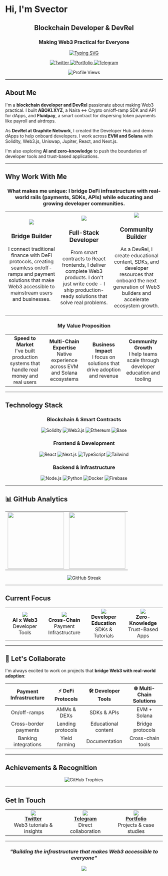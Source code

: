 #  Hi, I'm Svector

<div align="center">

## Blockchain Developer & DevRel
### Making Web3 Practical for Everyone

[![Typing SVG](https://readme-typing-svg.herokuapp.com?font=Fira+Code&pause=1000&color=00D9FF&center=true&vCenter=true&width=600&lines=Building+Payment+Infrastructure+for+Web3;Creating+Developer+Tools+%26+SDKs;Working+Across+EVM+%26+Solana+Ecosystems;Exploring+AI+%2B+Zero-Knowledge+Tech)](https://git.io/typing-svg)

<p align="center">
  <a href="https://twitter.com/svector_eth">
    <img src="https://img.shields.io/badge/-@svector__eth-1DA1F2?style=for-the-badge&logo=twitter&logoColor=white&labelColor=1DA1F2" alt="Twitter"/>
  </a>
  <a href="https://svector-porfolio.vercel.app">
    <img src="https://img.shields.io/badge/-Portfolio-000000?style=for-the-badge&logo=vercel&logoColor=white&labelColor=000000" alt="Portfolio"/>
  </a>
  <a href="https://t.me/ilumin_a">
    <img src="https://img.shields.io/badge/-Telegram-26A5E4?style=for-the-badge&logo=telegram&logoColor=white&labelColor=26A5E4" alt="Telegram"/>
  </a>
</p>

![Profile Views](https://komarev.com/ghpvc/?username=svector-anu&style=for-the-badge&color=00d9ff&labelColor=000000)

</div>

---

##  About Me

I'm a **blockchain developer and DevRel** passionate about making Web3 practical. I built **ABOKI.XYZ**, a Naira ↔ Crypto on/off-ramp SDK and API for dApps, and **Fluidpay**, a smart contract for dispersing token payments like payroll and airdrops. 

As **DevRel at Graphite Network**, I created the Developer Hub and demo dApps to help onboard developers. I work across **EVM and Solana** with Solidity, Web3.js, Uniswap, Jupiter, React, and Next.js. 

I'm also exploring **AI and zero-knowledge** to push the boundaries of developer tools and trust-based applications.

---

##  Why Work With Me

<div align="center">

### What makes me unique: I bridge **DeFi infrastructure with real-world rails** (payments, SDKs, APIs) while educating and growing developer communities.

</div>

<table>
<tr>
<td align="center" width="33%">
<img src="https://img.icons8.com/nolan/96/bridge.png"/>
<h3> Bridge Builder</h3>
<p>I connect traditional finance with DeFi protocols, creating seamless on/off-ramps and payment solutions that make Web3 accessible to mainstream users and businesses.</p>
</td>
<td align="center" width="33%">
<img src="https://img.icons8.com/nolan/96/development-skill.png"/>
<h3>  Full-Stack Developer</h3>
<p>From smart contracts to React frontends, I deliver complete Web3 products. I don't just write code - I ship production-ready solutions that solve real problems.</p>
</td>
<td align="center" width="33%">
<img src="https://img.icons8.com/nolan/96/teacher.png"/>
<h3>  Community Builder</h3>
<p>As a DevRel, I create educational content, SDKs, and developer resources that onboard the next generation of Web3 builders and accelerate ecosystem growth.</p>
</td>
</tr>
</table>

<div align="center">

### **My Value Proposition**

<table>
<tr>
<td align="center" width="25%">
<strong>  Speed to Market</strong><br/>
I've built production systems that handle real money and real users
</td>
<td align="center" width="25%">
<strong>  Multi-Chain Expertise</strong><br/>
Native experience across EVM and Solana ecosystems
</td>
<td align="center" width="25%">
<strong> Business Impact</strong><br/>
I focus on solutions that drive adoption and revenue
</td>
<td align="center" width="25%">
<strong> Community Growth</strong><br/>
I help teams scale through developer education and tooling
</td>
</tr>
</table>

</div>

---

##  Technology Stack

<div align="center">

### Blockchain & Smart Contracts
![Solidity](https://img.shields.io/badge/Solidity-363636?style=for-the-badge&logo=solidity&logoColor=white)
![Web3.js](https://img.shields.io/badge/Web3.js-F16822?style=for-the-badge&logo=web3.js&logoColor=white)
![Ethereum](https://img.shields.io/badge/Ethereum-3C3C3D?style=for-the-badge&logo=ethereum&logoColor=white)
![Base](https://img.shields.io/badge/Base-0052FF?style=for-the-badge&logo=coinbase&logoColor=white)

### Frontend & Development
![React](https://img.shields.io/badge/React-20232A?style=for-the-badge&logo=react&logoColor=61DAFB)
![Next.js](https://img.shields.io/badge/Next.js-000000?style=for-the-badge&logo=next.js&logoColor=white)
![TypeScript](https://img.shields.io/badge/TypeScript-007ACC?style=for-the-badge&logo=typescript&logoColor=white)
![Tailwind](https://img.shields.io/badge/Tailwind_CSS-38B2AC?style=for-the-badge&logo=tailwind-css&logoColor=white)

### Backend & Infrastructure  
![Node.js](https://img.shields.io/badge/Node.js-43853D?style=for-the-badge&logo=node.js&logoColor=white)
![Python](https://img.shields.io/badge/Python-3776AB?style=for-the-badge&logo=python&logoColor=white)
![Docker](https://img.shields.io/badge/Docker-2496ED?style=for-the-badge&logo=docker&logoColor=white)
![Firebase](https://img.shields.io/badge/Firebase-039BE5?style=for-the-badge&logo=firebase&logoColor=white)

</div>

---

## 📊 GitHub Analytics

<div align="center">
<table>
<tr>
<td>
<img height="180em" src="https://github-readme-stats.vercel.app/api?username=svector-anu&show_icons=true&theme=github_dark&include_all_commits=true&count_private=true&hide_border=true&bg_color=0D1117&title_color=00D9FF&icon_color=00D9FF&text_color=FFFFFF"/>
</td>
<td>
<img height="180em" src="https://github-readme-stats.vercel.app/api/top-langs/?username=svector-anu&layout=compact&theme=github_dark&hide_border=true&bg_color=0D1117&title_color=00D9FF&text_color=FFFFFF"/>
</td>
</tr>
</table>

<img src="https://github-readme-streak-stats.herokuapp.com/?user=svector-anu&theme=github-dark-blue&hide_border=true&background=0D1117&stroke=00D9FF&ring=00D9FF&fire=00D9FF&currStreakLabel=FFFFFF" alt="GitHub Streak"/>

</div>

---

##  Current Focus

<div align="center">

<table>
<tr>
<td align="center" width="25%">
<img src="https://img.icons8.com/nolan/64/artificial-intelligence.png"/>
<br/><strong>AI x Web3</strong>
<br/>Developer Tools
</td>
<td align="center" width="25%">
<img src="https://img.icons8.com/nolan/64/blockchain-technology.png"/>
<br/><strong>Cross-Chain</strong>
<br/>Payment Infrastructure
</td>
<td align="center" width="25%">
<img src="https://img.icons8.com/nolan/64/code.png"/>
<br/><strong>Developer Education</strong>
<br/>SDKs & Tutorials
</td>
<td align="center" width="25%">
<img src="https://img.icons8.com/nolan/64/privacy.png"/>
<br/><strong>Zero-Knowledge</strong>
<br/>Trust-Based Apps
</td>
</tr>
</table>

</div>

---

## 🤝 Let's Collaborate

I'm always excited to work on projects that **bridge Web3 with real-world adoption**:

<div align="center">

|  **Payment Infrastructure** | ⚡ **DeFi Protocols** | 🛠️ **Developer Tools** | 🌐 **Multi-Chain Solutions** |
|:---:|:---:|:---:|:---:|
| On/off-ramps | AMMs & DEXs | SDKs & APIs | EVM + Solana |
| Cross-border payments | Lending protocols | Educational content | Bridge protocols |
| Banking integrations | Yield farming | Documentation | Cross-chain tools |

</div>

---

##  Achievements & Recognition

<div align="center">

![GitHub Trophies](https://github-profile-trophy.vercel.app/?username=svector-anu&theme=algolia&no-frame=true&margin-w=15&margin-h=15)

</div>

---

##  Get In Touch

<div align="center">

<table>
<tr>
<td align="center">
<img src="https://img.icons8.com/color/48/twitter--v1.png"/>
<br/><a href="https://twitter.com/svector_eth"><strong>Twitter</strong></a>
<br/>Web3 tutorials & insights
</td>
<td align="center">
<img src="https://img.icons8.com/color/48/telegram-app--v1.png"/>
<br/><a href="https://t.me/ilumin_a"><strong>Telegram</strong></a>
<br/>Direct collaboration
</td>
<td align="center">
<img src="https://img.icons8.com/color/48/domain--v1.png"/>
<br/><a href="https://svector-porfolio.vercel.app"><strong>Portfolio</strong></a>
<br/>Projects & case studies
</td>
</tr>
</table>

</div>

---

<div align="center">

###  *"Building the infrastructure that makes Web3 accessible to everyone"*

<img src="https://capsule-render.vercel.app/api?type=waving&color=gradient&customColorList=6&height=100&section=footer&text=Thanks%20for%20visiting!&fontSize=16&fontColor=ffffff&animation=twinkling"/>

</div>
